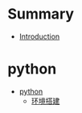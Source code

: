 # Summary

* [Introduction](README.md)

# python

* [python](python/README.md)
  * [环境搭建](python/环境搭建.md)

